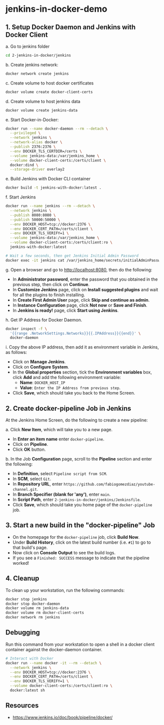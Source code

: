 # jenkins-in-docker-demo

## 1. Setup Docker Daemon and Jenkins with Docker Client

a. Go to jenkins folder

```bash
cd 2-jenkins-in-docker/jenkins
```

b. Create jenkins network:

```bash
docker network create jenkins
```

c. Create volume to host docker certificates

```bash
docker volume create docker-client-certs
```

d. Create volume to host jenkins data

```bash
docker volume create jenkins-data
```

e. Start Docker-in-Docker:

```bash
docker run --name docker-daemon --rm --detach \
  --privileged \
  --network jenkins \
  --network-alias docker \
  --publish 2376:2376 \
  --env DOCKER_TLS_CERTDIR=/certs \
  --volume jenkins-data:/var/jenkins_home \
  --volume docker-client-certs:/certs/client \
  docker:dind \
  --storage-driver overlay2
```

e. Build Jenkins with Docker CLI container

```bash
docker build -t jenkins-with-docker:latest .
```

f. Start Jenkins

```bash
docker run --name jenkins --rm --detach \
  --network jenkins \
  --publish 8080:8080 \
  --publish 50000:50000 \
  --env DOCKER_HOST=tcp://docker:2376 \
  --env DOCKER_CERT_PATH=/certs/client \
  --env DOCKER_TLS_VERIFY=1 \
  --volume jenkins-data:/var/jenkins_home \
  --volume docker-client-certs:/certs/client:ro \
  jenkins-with-docker:latest

# Wait a few seconds, then get Jenkins Initial Admin Password
docker exec -it jenkins cat /var/jenkins_home/secrets/initialAdminPassword
```

g. Open a browser and go to [http://localhost:8080](http://localhost:8080), then do the following:

* In **Administrator password**, enter the password that you obtained in the previous step, then click on **Continue**.
* In **Customize Jenkins** page, click on **Install suggested plugins** and wait for all the plugins to finish installing.
* In **Create First Admin User** page, click **Skip and continue as admin**.
* In **Instance Configuration** page, click **Not now** or **Save and Finish**.
* In **Jenkins is ready!** page, click **Start using Jenkins**.

h. Get IP Address for Docker Daemon.

```bash
docker inspect -f \
  '{{range .NetworkSettings.Networks}}{{.IPAddress}}{{end}}' \
  docker-daemon
```

i. Copy the above IP address, then add it as environment variable in Jenkins, as follows:

* Click on **Manage Jenkins**.
* Click on **Configure System**.
* In the **Global properties** section, tick the **Environment variables** box, click **Add** and add the following environment variable:
  * **Name**: `DOCKER_HOST_IP`
  * **Value**: `Enter the IP Address from previous step`.
* Click **Save**, which should take you back to the Home Screen.

## 2. Create docker-pipeline Job in Jenkins

At the Jenkins Home Screen, do the following to create a new pipeline:

a. Click **New Item**, which will take you to a new page.

* In **Enter an item name** enter `docker-pipeline`.
* Click on **Pipeline**.
* Click **OK** button.

b. In the Job **Configuration** page, scroll to the **Pipeline** section and enter the following:

* In **Definition**, select `Pipeline script from SCM`.
* In **SCM**, select `Git`.
* In **Repository URL**, enter `https://github.com/fabiogomezdiaz/youtube-channel.git`.
* In **Branch Specifier (blank for 'any')**, enter `main`.
* In **Script Path**, enter `2-jenkins-in-docker/jenkins/Jenkinsfile`.
* Click **Save**, which should take you home page of the `docker-pipeline` job.

## 3. Start a new build in the "docker-pipeline" Job

* On the homepage for the `docker-pipeline` job, click **Build Now**.
* Under **Build History**, click on the latest build number (i.e. `#1`) to go to that build's page.
* Now click on **Console Output** to see the build logs.
* If you see a `Finished: SUCCESS` message to indicate that the pipeline worked!

## 4. Cleanup

To clean up your workstation, run the following commands:

```bash
docker stop jenkins
docker stop docker-daemon
docker volume rm jenkins-data
docker volume rm docker-client-certs
docker network rm jenkins
```

## Debugging

Run this command from your workstation to open a shell in a docker client container against the docker-daemon container.

```bash
# Interact with Docker
docker run --name docker -it --rm --detach \
  --network jenkins \
  --env DOCKER_HOST=tcp://docker:2376 \
  --env DOCKER_CERT_PATH=/certs/client \
  --env DOCKER_TLS_VERIFY=1 \
  --volume docker-client-certs:/certs/client:ro \
  docker:latest sh
```

## Resources

* <https://www.jenkins.io/doc/book/pipeline/docker/>
